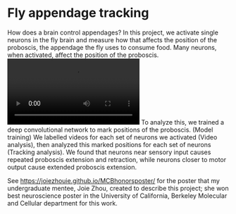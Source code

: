 # Fly appendage tracking
How does a brain control appendages? In this project, we activate single neurons in the 
fly brain and measure how that affects the position of the proboscis, the appendage the 
fly uses to consume food. Many neurons, when activated, affect the position of the proboscis.
![Neuron activation](https://github.com/philshiu/fly-appendage-tracking/blob/main/Readme%20Videos/87_5.mp4)
To analyze this, we trained a deep convolutional network to mark positions of the proboscis. (Model training)
We labelled videos for each set of neurons we activated (Video analysis),
then analyzed this marked positions for each set of neurons (Tracking analysis).
We found that neurons near sensory input causes repeated proboscis extension and retraction,
while neurons closer to motor output cause extended proboscis extension. 

See https://joiezhouie.github.io/MCBhonorsposter/ for the poster that my undergraduate mentee, Joie Zhou, created to describe this project; she won best neuroscience poster in the University of California, Berkeley Molecular and Cellular department for this work.

